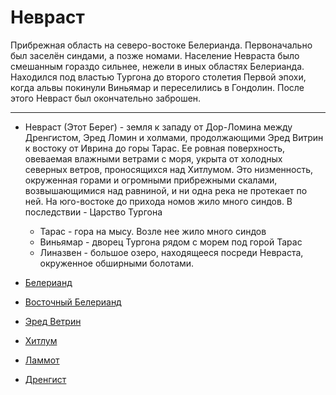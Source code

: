 # Невраст

Прибрежная область на северо-востоке Белерианда. Первоначально был заселён
синдами, а позже номами. Население Невраста было смешанным гораздо сильнее,
нежели в иных областях Белерианда. Находился под властью Тургона до второго
столетия Первой эпохи, когда альвы покинули Виньямар и переселились в Гондолин.
После этого Невраст был окончательно заброшен.

----

*   Невраст (Этот Берег) - земля к западу от Дор-Ломина между Дренгистом,
    Эред Ломин и холмами, продолжающими Эред Витрин к востоку от Иврина до
    горы Тарас. Ее ровная  поверхность,  овеваемая  влажными  ветрами с моря,
    укрыта от холодных северных ветров, проносящихся над  Хитлумом. Это 
    низменность, окруженная горами и огромными прибрежными скалами,
    возвышающимися над равниной, и ни одна река не протекает по ней. На
    юго-востоке до прихода номов жило много синдов.
    В последствии - Царство Тургона
    *   Тарас - гора на мысу. Возле нее жило много синдов
    *   Виньямар - дворец Тургона рядом с морем под горой Тарас
    *   Линазвен - большое озеро, находящееся посреди Невраста, окруженное
        обширными болотами.

*   [Белерианд](index.md)
*   [Восточный Белерианд](Восточный%20Белерианд.md)
*   [Эред Ветрин](Эред%20Ветрин.md)
*   [Хитлум](Хитлум.md)
*   [Ламмот](Ламмот.md)
*   [Дренгист](Дренгист.md)
